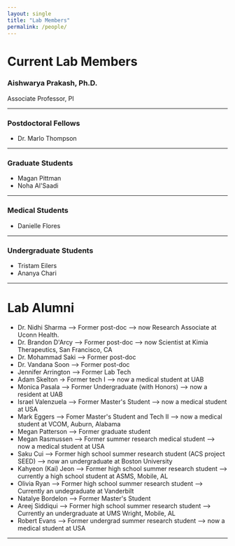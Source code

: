 ```yaml
---
layout: single
title: "Lab Members"
permalink: /people/
---
```


# Current Lab Members

### Aishwarya Prakash, Ph.D.  
Associate Professor, PI

---

### Postdoctoral Fellows

- Dr. Marlo Thompson

---

### Graduate Students

- Magan Pittman
- Noha Al'Saadi

---

### Medical Students

- Danielle Flores

---

### Undergraduate Students

- Tristam Eilers
- Ananya Chari

---

# Lab Alumni

- Dr. Nidhi Sharma --> Former post-doc --> now Research Associate at Uconn Health.
- Dr. Brandon D'Arcy --> Former post-doc --> now Scientist at Kimia Therapeutics, San Francisco, CA
- Dr. Mohammad Saki --> Former post-doc
- Dr. Vandana Soon --> Former post-doc
- Jennifer Arrington --> Former Lab Tech 
- Adam Skelton -> Former tech I --> now a medical student at UAB
- Monica Pasala --> Former Undergraduate (with Honors) --> now a resident at UAB
- Israel Valenzuela --> Former Master's Student --> now a medical student at USA
- Mark Eggers --> Fomer Master's Student and Tech II --> now a medical student at VCOM, Auburn, Alabama
- Megan Patterson --> Former graduate student
- Megan Rasmussen --> Former summer research medical student --> now a medical student at USA
- Saku Cui --> Former high school summer research student (ACS project SEED) --> now an undergraduate at Boston University
- Kahyeon (Kai) Jeon --> Former high school summer research student --> currently a high school student at ASMS, Mobile, AL
- Olivia Ryan --> Former high school summer research student --> Currently an undegraduate at Vanderbilt
- Natalye Bordelon --> Former Master's Student
- Areej Siddiqui --> Former high school summer research student --> Currently an undergraduate at UMS Wright, Mobile, AL
- Robert Evans --> Former undergrad summer research student --> now a medical student at USA

---
